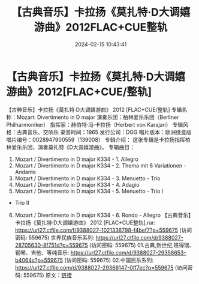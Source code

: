 ﻿---
title: 【古典音乐】卡拉扬《莫扎特·D大调嬉游曲》2012FLAC+CUE整轨
date: 2024-02-15 10:43:41
categories: 古典音乐、新世纪、纯音雅乐
tags: 纯音雅乐
---
# 【古典音乐】卡拉扬《莫扎特·D大调嬉游曲》2012[FLAC+CUE/整轨]

【古典音乐】卡拉扬《莫扎特·D大调嬉游曲》 2012
[FLAC+CUE/整轨]
专辑名称：Mozart: Divertimento in D major
演奏乐团：柏林爱乐乐团（Berliner Philharmoniker）
指挥家：赫伯特·冯·卡拉扬（Herbert von Karajan）
专辑风格：古典音乐、交响乐
录音时间：1965
发行公司：DGG
唱片版本：欧洲纸盒版
唱片编号：0028947900559（139008）
专辑介绍：
这张专辑是卡拉扬指挥柏林爱乐乐团，演奏莫扎特《D大调嬉游曲》。
专辑曲目：
01. Mozart / Divertimento in D major K334 - 1. Allegro
02. Mozart / Divertimento in D major K334 - 2. Thema mit 6
Variationen - Andante
03. Mozart / Divertimento in D major K334 - 3. Menuetto -
Trio
04. Mozart / Divertimento in D major K334 - 4. Adagio
05. Mozart / Divertimento in D major K334 - 5. Menuetto - Trio I
- Trio II
06. Mozart / Divertimento in D major K334 - 6. Rondo -
Allegro
【古典音乐】卡拉扬《莫扎特·D大调嬉游曲》 2012 [FLAC+CUE整轨].rar: https://url27.ctfile.com/f/9388027-1021336798-f4bef7?p=559675
(访问密码: 559675)
世界民族音乐系列: https://url27.ctfile.com/d/9388027-28705630-8f751d?p=559675
(访问密码: 559675)
01.古典,新世纪,班得瑞、钢琴、吉他、等纯音乐: https://url27.ctfile.com/d/9388027-29358653-b4064c?p=559675
(访问密码: 559675)
02.中国民乐系列: https://url27.ctfile.com/d/9388027-29366147-0ff7ec?p=559675
(访问密码: 559675)
原文：[链接](https://blog.sina.com.cn/s/blog_1647c7e76010314gb.html)